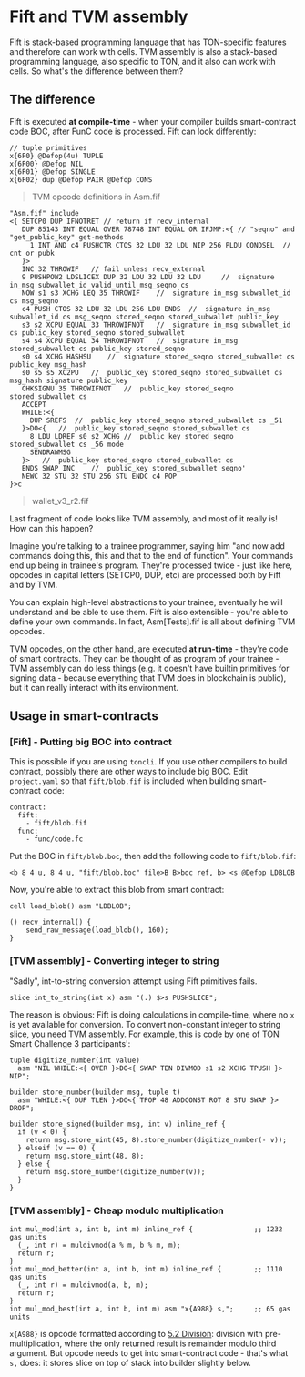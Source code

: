 # Fift and TVM assembly

Fift is stack-based programming language that has TON-specific features and therefore can work with cells. TVM assembly is also a stack-based programming language, also specific to TON, and it also can work with cells. So what's the difference between them?

## The difference

Fift is executed **at compile-time** - when your compiler builds smart-contract code BOC, after FunC code is processed. Fift can look differently:

```
// tuple primitives
x{6F0} @Defop(4u) TUPLE
x{6F00} @Defop NIL
x{6F01} @Defop SINGLE
x{6F02} dup @Defop PAIR @Defop CONS
```

> TVM opcode definitions in Asm.fif

```
"Asm.fif" include
<{ SETCP0 DUP IFNOTRET // return if recv_internal
   DUP 85143 INT EQUAL OVER 78748 INT EQUAL OR IFJMP:<{ // "seqno" and "get_public_key" get-methods
     1 INT AND c4 PUSHCTR CTOS 32 LDU 32 LDU NIP 256 PLDU CONDSEL  // cnt or pubk
   }>
   INC 32 THROWIF	// fail unless recv_external
   9 PUSHPOW2 LDSLICEX DUP 32 LDU 32 LDU 32 LDU 	//  signature in_msg subwallet_id valid_until msg_seqno cs
   NOW s1 s3 XCHG LEQ 35 THROWIF	//  signature in_msg subwallet_id cs msg_seqno
   c4 PUSH CTOS 32 LDU 32 LDU 256 LDU ENDS	//  signature in_msg subwallet_id cs msg_seqno stored_seqno stored_subwallet public_key
   s3 s2 XCPU EQUAL 33 THROWIFNOT	//  signature in_msg subwallet_id cs public_key stored_seqno stored_subwallet
   s4 s4 XCPU EQUAL 34 THROWIFNOT	//  signature in_msg stored_subwallet cs public_key stored_seqno
   s0 s4 XCHG HASHSU	//  signature stored_seqno stored_subwallet cs public_key msg_hash
   s0 s5 s5 XC2PU	//  public_key stored_seqno stored_subwallet cs msg_hash signature public_key
   CHKSIGNU 35 THROWIFNOT	//  public_key stored_seqno stored_subwallet cs
   ACCEPT
   WHILE:<{
     DUP SREFS	//  public_key stored_seqno stored_subwallet cs _51
   }>DO<{	//  public_key stored_seqno stored_subwallet cs
     8 LDU LDREF s0 s2 XCHG	//  public_key stored_seqno stored_subwallet cs _56 mode
     SENDRAWMSG
   }>	//  public_key stored_seqno stored_subwallet cs
   ENDS SWAP INC	//  public_key stored_subwallet seqno'
   NEWC 32 STU 32 STU 256 STU ENDC c4 POP
}>c
```

> wallet_v3_r2.fif

Last fragment of code looks like TVM assembly, and most of it really is! How can this happen?

Imagine you're talking to a trainee programmer, saying him "and now add commands doing this, this and that to the end of function". Your commands end up being in trainee's program. They're processed twice - just like here, opcodes in capital letters (SETCP0, DUP, etc) are processed both by Fift and by TVM.

You can explain high-level abstractions to your trainee, eventually he will understand and be able to use them. Fift is also extensible - you're able to define your own commands. In fact, Asm[Tests].fif is all about defining TVM opcodes.

TVM opcodes, on the other hand, are executed **at run-time** - they're code of smart contracts. They can be thought of as program of your trainee - TVM assembly can do less things (e.g. it doesn't have builtin primitives for signing data - because everything that TVM does in blockchain is public), but it can really interact with its environment.

## Usage in smart-contracts

### [Fift] - Putting big BOC into contract

This is possible if you are using `toncli`. If you use other compilers to build contract, possibly there are other ways to include big BOC.
Edit `project.yaml` so that `fift/blob.fif` is included when building smart-contract code:

```
contract:
  fift:
    - fift/blob.fif
  func:
    - func/code.fc
```

Put the BOC in `fift/blob.boc`, then add the following code to `fift/blob.fif`:

```
<b 8 4 u, 8 4 u, "fift/blob.boc" file>B B>boc ref, b> <s @Defop LDBLOB
```

Now, you're able to extract this blob from smart contract:

```
cell load_blob() asm "LDBLOB";

() recv_internal() {
    send_raw_message(load_blob(), 160);
}
```

### [TVM assembly] - Converting integer to string

"Sadly", int-to-string conversion attempt using Fift primitives fails.

```
slice int_to_string(int x) asm "(.) $>s PUSHSLICE";
```

The reason is obvious: Fift is doing calculations in compile-time, where no `x` is yet available for conversion. To convert non-constant integer to string slice, you need TVM assembly. For example, this is code by one of TON Smart Challenge 3 participants':

```
tuple digitize_number(int value)
  asm "NIL WHILE:<{ OVER }>DO<{ SWAP TEN DIVMOD s1 s2 XCHG TPUSH }> NIP";

builder store_number(builder msg, tuple t)
  asm "WHILE:<{ DUP TLEN }>DO<{ TPOP 48 ADDCONST ROT 8 STU SWAP }> DROP";

builder store_signed(builder msg, int v) inline_ref {
  if (v < 0) {
    return msg.store_uint(45, 8).store_number(digitize_number(- v));
  } elseif (v == 0) {
    return msg.store_uint(48, 8);
  } else {
    return msg.store_number(digitize_number(v));
  }
}
```

### [TVM assembly] - Cheap modulo multiplication

```
int mul_mod(int a, int b, int m) inline_ref {               ;; 1232 gas units
  (_, int r) = muldivmod(a % m, b % m, m);
  return r;
}
int mul_mod_better(int a, int b, int m) inline_ref {        ;; 1110 gas units
  (_, int r) = muldivmod(a, b, m);
  return r;
}
int mul_mod_best(int a, int b, int m) asm "x{A988} s,";     ;; 65 gas units
```

`x{A988}` is opcode formatted according to [5.2 Division](/learn/tvm-instructions/instructions#52-division): division with pre-multiplication, where the only returned result is remainder modulo third argument. But opcode needs to get into smart-contract code - that's what `s,` does: it stores slice on top of stack into builder slightly below.
